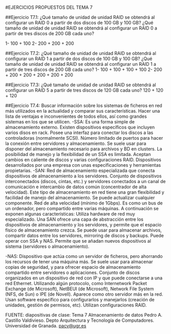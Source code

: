 #EJERCICIOS PROPUESTOS DEL TEMA 7



##Ejercicio T7.1:
¿Qué tamaño de unidad de unidad RAID se obtendrá al configurar un RAID 0 a partir de dos discos de 100 GB y 100 GB?
¿Qué tamaño de unidad de unidad RAID se obtendrá al configurar un RAID 0 a partir de tres discos de 200 GB cada uno?

1- 100 + 100
2- 200 + 200 + 200


##Ejercicio T7.2:
¿Qué tamaño de unidad de unidad RAID se obtendrá al configurar un RAID 1 a partir de dos discos de 100 GB y 100 GB?
¿Qué tamaño de unidad de unidad RAID se obtendrá al configurar un RAID 1 a partir de tres discos de 200 GB cada uno?
1- 100 + 100 + 100 + 100
2- 200 + 200 + 200 + 200 + 200 + 200


##Ejercicio T7.3:
¿Qué tamaño de unidad de unidad RAID se obtendrá al configurar un RAID 5 a partir de tres discos de 120 GB cada uno?
120 + 120 + 120

##Ejercicio T7.4:
Buscar información sobre los sistemas de ficheros en red más utilizados en la actualidad y comparar sus características. Hacer una lista de ventajas e inconvenientes de todos ellos, así como grandes sistemas en los que se utilicen.
-SSA: Es una forma simple de almacenamiento externo. Existen dispositivos específicos que incluyen varios disos en rack. Posee una interfaz para conectar los discos a las controladoras (normalmente SCSI). Número limitado de puertos para hacer la conexión entre servidores y almacenamiento. Se suele usar para disponer del almacenamiento necesario para archivos y BD en clusters. La posibilidad de manejo y la flexibilidad de un SSA es limitada. Aceptan cambios en caliente de discos y varias configuraciones RAID. Dispositivos desarrollados por una empresa con unas especificaciones y herramientas propietarias.
-SAN: Red de almacenamiento especializada que conecta dispositivos de almacenamiento a los servidores. Conjunto de dispositivos interconectados (discos, cintas, etc.) y servidores conectados a un canal de comunicación e intercambio de datos común (concentrador de alta velocidad). Este tipo de almacenamiento en red tiene una gran flexibilidad y facilidad de manejo del almacenamiento. Se puede actualizar cualquier componente. Red de alta velocidad (mínimo de 1Gbps). Es como un bus de un ordenador, pero compartido entre varias máquinas. A continuación se exponen algunas características:
Utiliza hardware de red muy especializado. Una SAN ofrece una capa de abstracción entre los dispositivos de almacenamiento y los servidores, y permite que el espacio físico de almacenamiento crezca. Se puede usar para almacenar archivos, compartir datos entre los servidores, mirroring de discos y backups. Puede operar con SSA y NAS. Permite que se añadan nuevos dispositivos al sistema (servidores o almacenamiento).

-NAS: Dispositivo que actúa como un servidor de ficheros, pero ahorrando los recursos de tener una máquina más. Se suele usar para almacenar copias de seguridad, y para ofrecer espacio de almacenamiento compartido entre servidores o aplicaciones. Conjunto de discos organizados en un dispositivo de red con IP y que puede conectarse a una red Ethernet. Utilizando algún protocolo, como Internetwork Packet Exchange (de Microsoft), NetBEUI (de Microsoft), Network File System (NFS, de Sun) o IPE (de Novell). Aparece como otro servidor más en la red. Usan software específico para configurarlos y manejarlos (creación de unidades, gestión de permisos, etc). Utilizan configuraciones RAID.

FUENTE: diapositivas de clase: Tema 7 Almacenamiento de datos Pedro A. Castillo Valdivieso. Depto Arquitectura y Tecnología de Computadores. Universidad de Granada. pacv@ugr.es



